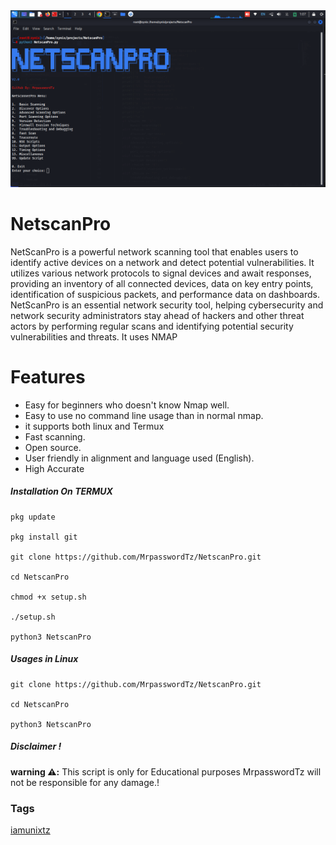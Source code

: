 <img src="https://github.com/MrpasswordTz/NetscanPro/blob/main/netscan.png" alt="NetscanPro image">

# NetscanPro
NetScanPro is a powerful network scanning tool that enables users to identify active devices on a network and detect potential vulnerabilities. It utilizes various network protocols to signal devices and await responses, providing an inventory of all connected devices, data on key entry points, identification of suspicious packets, and performance data on dashboards. NetScanPro is an essential network security tool, helping cybersecurity and network security administrators stay ahead of hackers and other threat actors by performing regular scans and identifying potential security vulnerabilities and threats. It uses NMAP

# Features
<ul>
  <li> Easy for beginners who doesn't know Nmap well.</li>
  <li>Easy to use no command line usage than in normal nmap.</li>
  <li>it supports both linux and Termux </li>
  <li>Fast scanning.</li>
  <li>Open source. </li>
  <li>User friendly in alignment and language used (English).</li>
  <li>High Accurate </li>
  
</ul>

##### Installation On TERMUX
```
pkg update

pkg install git

git clone https://github.com/MrpasswordTz/NetscanPro.git

cd NetscanPro

chmod +x setup.sh

./setup.sh

python3 NetscanPro
```

##### Usages  in Linux
```
git clone https://github.com/MrpasswordTz/NetscanPro.git

cd NetscanPro

python3 NetscanPro
```
##### Disclaimer !
<p><strong>warning ⚠️:</strong> This script is only for Educational purposes MrpasswordTz will not be responsible for any damage.!</p>

### Tags
<a href="https://github.com/iamunixtz">iamunixtz</a>
